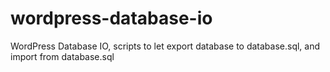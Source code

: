wordpress-database-io
=====================

WordPress Database IO, scripts to let export database to database.sql, and import from database.sql
